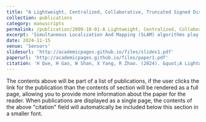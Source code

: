 ```yaml
---
title: "A Lightweight, Centralized, Collaborative, Truncated Signed Distance Function-Based Dense Simultaneous Localization and Mapping System for Multiple Mobile Vehicles"
collection: publications
category: manuscripts
permalink: /publication/2009-10-01-A Lightweight, Centralized, Collaborative, Truncated Signed Distance Function-Based Dense Simultaneous Localization and Mapping System for Multiple Mobile Vehicles
excerpt: 'Simultaneous Localization And Mapping (SLAM) algorithms play a critical role in autonomous exploration tasks requiring mobile robots to autonomously explore and gather information in unknown or hazardous environments where human access may be difficult or dangerous. However, due to the resource-constrained nature of mobile robots, they are hindered from performing long-term and large-scale tasks. In this paper, we propose an efficient multi-robot dense SLAM system that utilizes a centralized structure to alleviate the computational and memory burdens on the agents (i.e. mobile robots). To enable real-time dense mapping of the agent, we design a lightweight and accurate dense mapping method. On the server, to find correct loop closure inliers, we design a novel loop closure detection method based on both visual and dense geometric information. To correct the drifted poses of the agents, we integrate the dense geometric information along with the trajectory information into a multi-robot pose graph optimization problem. Experiments based on pre-recorded datasets have demonstrated our system’s efficiency and accuracy. Real-world online deployment of our system on the mobile vehicles achieved a dense mapping update rate of ∼14 frames per second (fps), a onboard mapping RAM usage of ∼3.4%, and a bandwidth usage of ∼302 KB/s with a Jetson Xavier NX.'
date: 2024-11-15
venue: 'Sensors'
slidesurl: 'http://academicpages.github.io/files/slides1.pdf'
paperurl: 'http://academicpages.github.io/files/paper1.pdf'
citation: 'H Que, H Gao, W Shan, X Yang, R Zhao. (2024). &quot;A Lightweight, Centralized, Collaborative, Truncated Signed Distance Function-Based Dense Simultaneous Localization and Mapping System for Multiple Mobile Vehicles.&quot; <i>Sensors</i>. 24(22).'
---
```


The contents above will be part of a list of publications, if the user clicks the link for the publication than the contents of section will be rendered as a full page, allowing you to provide more information about the paper for the reader. When publications are displayed as a single page, the contents of the above "citation" field will automatically be included below this section in a smaller font.